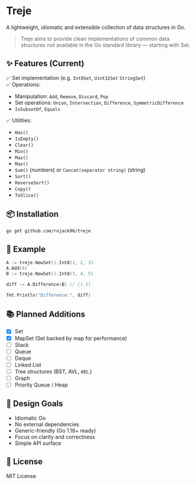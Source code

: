 # Treje

A lightweight, idiomatic and extensible collection of data structures in Go.

> Treje aims to provide clean implementations of common data structures not available in the Go standard library — starting with Set.

## ✨ Features (Current)

✅ Set implementation (e.g. `Int8Set`, `Uint32Set` `StringSet`)  
✅ Operations:
- Manipulation: `Add`, `Remove`, `Discard`, `Pop`
- Set operations: `Union`, `Intersection`, `Difference`, `SymmetricDifference`
- `IsSubsetOf`, `Equals`  

✅ Utilities:

- `Has()`
- `IsEmpty()`
- `Clear()`
- `Min()`
- `Max()`
- `Max()`
- `Sum()` (numbers) or `Concat(separator string)` (string) 
- `Sort()`
- `ReverseSort()`
- `Copy()`
- `ToSlice()`

## 📦 Installation

```bash
go get github.com/rojack96/treje
```

## 🧪 Example

```go
A := treje.NewSet().Int8(1, 2, 3)
A.Add(4)
B := treje.NewSet().Int8(3, 4, 5)

diff := A.Difference(B) // [1 2]

fmt.Println("Difference:", diff)
```

## 📚 Planned Additions

- [x] Set
- [x] MapSet (Set backed by map for performance)
- [ ] Stack
- [ ] Queue
- [ ] Deque
- [ ] Linked List
- [ ] Tree structures (BST, AVL, etc.)
- [ ] Graph
- [ ] Priority Queue / Heap

## 🔧 Design Goals

- Idiomatic Go
- No external dependencies
- Generic-friendly (Go 1.18+ ready)
- Focus on clarity and correctness
- Simple API surface

## 📄 License

MIT License